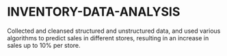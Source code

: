 # INVENTORY-DATA-ANALYSIS
Collected and cleansed structured and unstructured data, and used various algorithms to predict sales in different stores, resulting in an increase in sales up to 10% per store.
